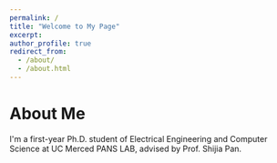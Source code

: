 ```yaml
---
permalink: /
title: "Welcome to My Page"
excerpt:
author_profile: true
redirect_from: 
  - /about/
  - /about.html
---
```


About Me
========

I'm a first-year Ph.D. student of Electrical Engineering and Computer Science at UC Merced PANS LAB, advised
by Prof. Shijia Pan.